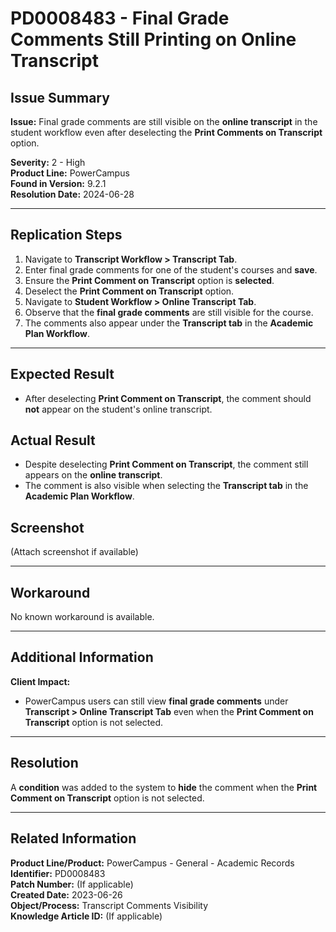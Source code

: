 # PD0008483 - Final Grade Comments Still Printing on Online Transcript

## Issue Summary
**Issue:** Final grade comments are still visible on the **online transcript** in the student workflow even after deselecting the **Print Comments on Transcript** option.

**Severity:** 2 - High  
**Product Line:** PowerCampus  
**Found in Version:** 9.2.1  
**Resolution Date:** 2024-06-28  

---

## Replication Steps
1. Navigate to **Transcript Workflow > Transcript Tab**.
2. Enter final grade comments for one of the student's courses and **save**.
3. Ensure the **Print Comment on Transcript** option is **selected**.
4. Deselect the **Print Comment on Transcript** option.
5. Navigate to **Student Workflow > Online Transcript Tab**.
6. Observe that the **final grade comments** are still visible for the course.
7. The comments also appear under the **Transcript tab** in the **Academic Plan Workflow**.

---

## Expected Result
- After deselecting **Print Comment on Transcript**, the comment should **not** appear on the student's online transcript.

## Actual Result
- Despite deselecting **Print Comment on Transcript**, the comment still appears on the **online transcript**.
- The comment is also visible when selecting the **Transcript tab** in the **Academic Plan Workflow**.

## Screenshot
(Attach screenshot if available)

---

## Workaround
No known workaround is available.

---

## Additional Information
**Client Impact:**
- PowerCampus users can still view **final grade comments** under **Transcript > Online Transcript Tab** even when the **Print Comment on Transcript** option is not selected.

---

## Resolution
A **condition** was added to the system to **hide** the comment when the **Print Comment on Transcript** option is not selected.

---

## Related Information
**Product Line/Product:** PowerCampus - General - Academic Records  
**Identifier:** PD0008483  
**Patch Number:** (If applicable)  
**Created Date:** 2023-06-26  
**Object/Process:** Transcript Comments Visibility  
**Knowledge Article ID:** (If applicable)